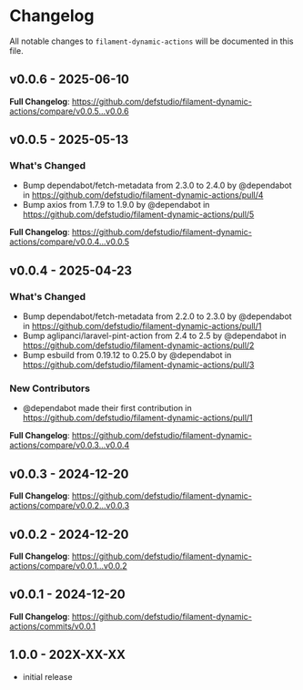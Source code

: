 # Changelog

All notable changes to `filament-dynamic-actions` will be documented in this file.

## v0.0.6 - 2025-06-10

**Full Changelog**: https://github.com/defstudio/filament-dynamic-actions/compare/v0.0.5...v0.0.6

## v0.0.5 - 2025-05-13

### What's Changed

* Bump dependabot/fetch-metadata from 2.3.0 to 2.4.0 by @dependabot in https://github.com/defstudio/filament-dynamic-actions/pull/4
* Bump axios from 1.7.9 to 1.9.0 by @dependabot in https://github.com/defstudio/filament-dynamic-actions/pull/5

**Full Changelog**: https://github.com/defstudio/filament-dynamic-actions/compare/v0.0.4...v0.0.5

## v0.0.4 - 2025-04-23

### What's Changed

* Bump dependabot/fetch-metadata from 2.2.0 to 2.3.0 by @dependabot in https://github.com/defstudio/filament-dynamic-actions/pull/1
* Bump aglipanci/laravel-pint-action from 2.4 to 2.5 by @dependabot in https://github.com/defstudio/filament-dynamic-actions/pull/2
* Bump esbuild from 0.19.12 to 0.25.0 by @dependabot in https://github.com/defstudio/filament-dynamic-actions/pull/3

### New Contributors

* @dependabot made their first contribution in https://github.com/defstudio/filament-dynamic-actions/pull/1

**Full Changelog**: https://github.com/defstudio/filament-dynamic-actions/compare/v0.0.3...v0.0.4

## v0.0.3 - 2024-12-20

**Full Changelog**: https://github.com/defstudio/filament-dynamic-actions/compare/v0.0.2...v0.0.3

## v0.0.2 - 2024-12-20

**Full Changelog**: https://github.com/defstudio/filament-dynamic-actions/compare/v0.0.1...v0.0.2

## v0.0.1 - 2024-12-20

**Full Changelog**: https://github.com/defstudio/filament-dynamic-actions/commits/v0.0.1

## 1.0.0 - 202X-XX-XX

- initial release
